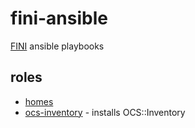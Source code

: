 fini-ansible
============

[FINI](http://www.fini.net/) ansible playbooks

roles
-----

* [homes](roles/homes)
* [ocs-inventory](roles/ocs-inventory) - installs OCS::Inventory
